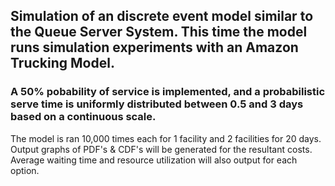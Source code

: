 ## Simulation of an discrete event model similar to the Queue Server System. This time the model runs simulation experiments with an Amazon Trucking Model. 
### A 50% pobability of service is implemented, and a probabilistic serve time is uniformly distributed between 0.5 and 3 days based on a continuous scale.

The model is ran 10,000 times each for 1 facility and 2 facilities for 20 days. Output graphs of PDF's & CDF's will be generated for the resultant costs. Average waiting time and resource utilization will also output for each option. 
